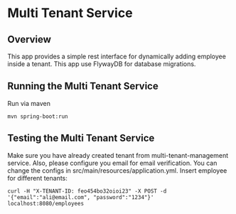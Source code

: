 # Multi Tenant Service

## Overview  

This app provides a simple rest interface for dynamically adding employee inside a tenant. This app use FlywayDB for database migrations.

## Running the Multi Tenant Service

Run via maven
```
mvn spring-boot:run
```

## Testing the Multi Tenant Service

Make sure you have already created tenant from multi-tenant-management service. Also, please configure you email for email verification. You can change the configs in src/main/resources/application.yml.
Insert employee for different tenants:

```
curl -H "X-TENANT-ID: feo454bo32oioi23" -X POST -d '{"email":"ali@email.com", "password":"1234"}' localhost:8080/employees
```
